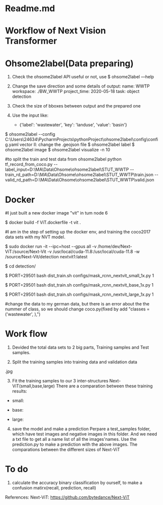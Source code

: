 
# Readme.md
# Workflow of Next Vision Transformer

# Ohsome2label(Data preparing)

1. Check the ohsome2label API useful or not, use $ ohsome2label —help

2. Change the save direction and some details of output:
  name: WWTP
  workspace: ./BW_WWTP
  project_time: 2020-05-18
  task: object detection

3. Check the size of bboxes between output and the prepared one

4. Use the input like:
    - {'label': 'wastewater', 'key': 'landuse', 'value': 'basin'}


$ ohsome2label --config  C:\Users\24634\PycharmProjects\pythonProject\ohsome2label\config\config.yaml vector
II: change the .geojson file
$ ohsome2label label
$ ohsome2label image
$ ohsome2label visualize -n 10

#to split the train and test data from ohsome2label
python tf_record_from_coco.py --label_input=D:\MA\Data\Ohsome\ohsome2label\STUT_WWTP --train_rd_path=D:\MA\Data\Ohsome\ohsome2label\STUT_WWTP\train.json --valid_rd_path=D:\MA\Data\Ohsome\ohsome2label\STUT_WWTP\valid.json



# Docker
#I just built a new docker image "vit" in tum node 6

$ docker build -f ViT.dockerfile -t vit .

#I am in the step of setting up the docker env, and training the coco2017 data sets with my NVT model.

$ sudo docker run -it --ipc=host --gpus all -v /home/dev/Next-ViT:/source/Next-Vit -v /usr/local/cuda-11.8:/usr/local/cuda-11.8 -w /source/Next-Vit/detection nextvit1:latest

$ cd detection/

$ PORT=29501 bash dist_train.sh configs/mask_rcnn_nextvit_small_1x.py 1

$ PORT=29501 bash dist_train.sh configs/mask_rcnn_nextvit_base_1x.py 1

$ PORT=29501 bash dist_train.sh configs/mask_rcnn_nextvit_large_1x.py 1


#change the data to my german data, but there is an error about the the nummer of class, so we should change coco.py(fixed by add "classes = ('wastewater', ),")

# Work flow
1. Devided the total data sets to 2 big parts, Training samples and Test samples.

2. Split the training samples into training data and validation data

.jpg

3. Fit the training samples to our 3 inter-structures Next-ViT(small,base,large)
There are a comparation between these training results:

* small:



* base:



* large:



4. save the model and make a prediction
Perpare a test_samples folder, which have test images and negative images in this folder. And we need a txt file to get all a name list of all the images'names.
Use the prediction.py to make a prediction with the above images.
The comparations between the different sizes of Next-ViT



# To do

1.  calculate the accuracy binary classification by ourself, to make a confusion matirx(recall, prediction, recall)












References:
Next-ViT: https://github.com/bytedance/Next-ViT




